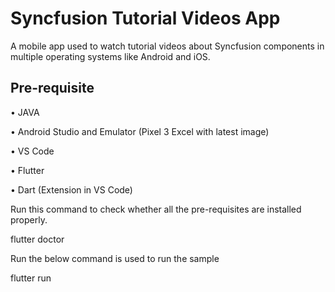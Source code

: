 # Syncfusion Tutorial Videos App

A mobile app used to watch tutorial videos about Syncfusion components in multiple operating systems like Android and iOS.

## Pre-requisite
•	JAVA

•	Android Studio and Emulator (Pixel 3 Excel with latest image)

•	VS Code

•	Flutter 

•	Dart (Extension in VS Code)


Run this command to check whether all the pre-requisites are installed properly.

flutter doctor 


Run the below command is used to run the sample

flutter run  
